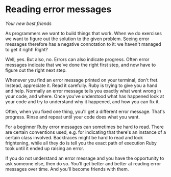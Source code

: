 # Reading error messages

*Your new best friends*

As programmers we want to build things that work. When we do exercises we want
to figure out the solution to the given problem. Seeing error messages therefore
has a negative connotation to it: we haven't managed to get it right! Right?

Well, yes. But also, no. Errors can also indicate progress. Often error
messages indicate that we've done the right first step, and now have to figure
out the right next step.

Whenever you find an error message printed on your terminal, don't fret.
Instead, appreciate it. Read it carefully. Ruby is trying to give you a hand
and help. Normally an error message tells you exactly what went wrong in your
code, and where. Once you've understood what has happened look at your code and
try to understand why it happened, and how you can fix it.

Often, when you fixed one thing, you'll get a different error message.
That's progress. Rinse and repeat until your code does what you want.

For a beginner Ruby error messages can sometimes be hard to read. There are
certain conventions used, e.g. for indicating that there's an instance of
a certain class involved. Backtraces might be hard to read and look
frightening, while all they do is tell you the exact path of execution Ruby
took until it ended up raising an error.

If you do not understand an error message and you have the opportunity to
ask someone else, then do so. You'll get better and better at reading
error messages over time. And you'll become friends with them.
